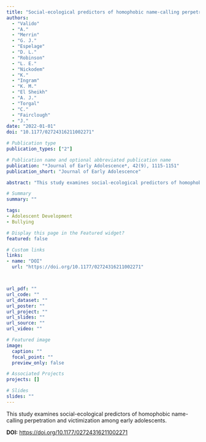 ```yaml
---
title: "Social-ecological predictors of homophobic name-calling perpetration and victimization among early adolescents"
authors:
  - "Valido"
  - "A."
  - "Merrin"
  - "G. J."
  - "Espelage"
  - "D. L."
  - "Robinson"
  - "L. E."
  - "Nickodem"
  - "K."
  - "Ingram"
  - "K. M."
  - "El Sheikh"
  - "A. J."
  - "Torgal"
  - "C."
  - "Fairclough"
  - "J."
date: "2022-01-01"
doi: "10.1177/02724316211002271"

# Publication type
publication_types: ["2"]

# Publication name and optional abbreviated publication name
publication: "*Journal of Early Adolescence*, 42(9), 1115-1151"
publication_short: "Journal of Early Adolescence"

abstract: "This study examines social-ecological predictors of homophobic name-calling perpetration and victimization among early adolescents."

# Summary
summary: ""

tags:
- Adolescent Development
- Bullying

# Display this page in the Featured widget?
featured: false

# Custom links
links:
- name: "DOI"
  url: "https://doi.org/10.1177/02724316211002271"



url_pdf: ""
url_code: ""
url_dataset: ""
url_poster: ""
url_project: ""
url_slides: ""
url_source: ""
url_video: ""

# Featured image
image:
  caption: ""
  focal_point: ""
  preview_only: false

# Associated Projects
projects: []

# Slides
slides: ""
---
```


This study examines social-ecological predictors of homophobic name-calling perpetration and victimization among early adolescents.



**DOI:** https://doi.org/10.1177/02724316211002271

